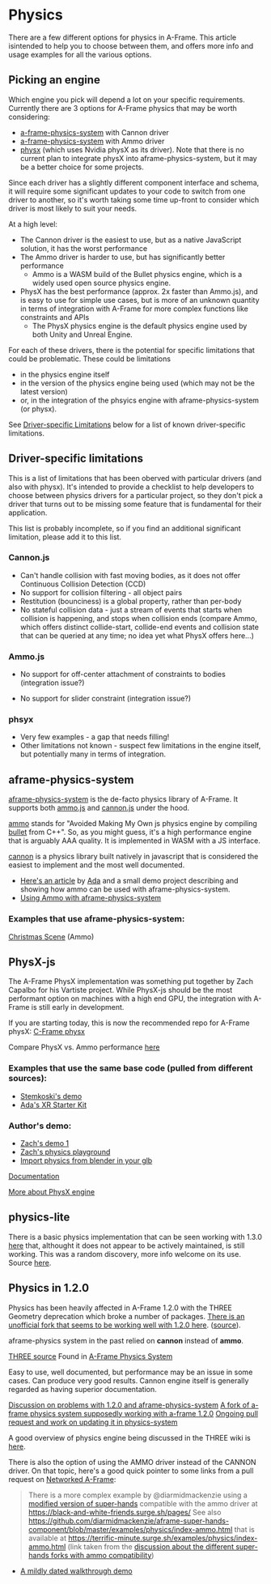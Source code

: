 # Physics

There are a few different options for physics in A-Frame.  This article isintended to help you to choose between them, and offers more info and usage examples for all the various options.

## Picking an engine
Which engine you pick will depend a lot on your specific requirements.  Currently there are 3 options for A-Frame physics that may be worth considering:

- [a-frame-physics-system](https://github.com/c-frame/aframe-physics-system) with Cannon driver
- [a-frame-physics-system](https://github.com/c-frame/aframe-physics-system) with Ammo driver
- [physx](https://github.com/c-frame/physx) (which uses Nvidia physX as its driver).  Note that there is no current plan to integrate physX into aframe-physics-system, but it may be a better choice for some projects.

Since each driver has a slightly different component interface and schema, it will require some significant updates to your code to switch from one driver to another, so it's worth taking some time up-front to consider which driver is most likely to suit your needs.

At a high level:

- The Cannon driver is the easiest to use, but as a native JavaScript solution, it has the worst performance
- The Ammo driver is harder to use, but has significantly better performance
  - Ammo is a WASM build of the Bullet physics engine, which is a widely used open source physics engine.
- PhysX has the best performance (approx. 2x faster than Ammo.js), and is easy to use for simple use cases, but is more of an unknown quantity in terms of integration with A-Frame for more complex functions like constraints and APIs 
  - The PhysX physics engine is the default physics engine used by both Unity and Unreal Engine.

For each of these drivers, there is the potential for specific limitations that could be problematic.  These could be limitations

- in the physics engine itself
- in the version of the physics engine being used (which may not be the latest version)
- or, in the integration of the phsyics engine with aframe-physics-system (or physx).

See [Driver-specific Limitations](#driver-specific-limitations) below for a list of known driver-specific limitations.

## Driver-specific limitations

This is a list of limitations that has been oberved with particular drivers (and also with physx).  It's intended to provide a checklist to help developers to choose between physics drivers for a particular project, so they don't pick a driver that turns out to be missing some feature that is fundamental for their application.

This list is probably incomplete, so if you find an additional significant limitation, please add it to this list.

### Cannon.js

- Can't handle collision with fast moving bodies, as it does not offer Continuous Collision Detection (CCD)
- No support for collision filtering - all object pairs 
- Restitution (bounciness) is a global property, rather than per-body
- No stateful collision data - just a stream of events that starts when collision is happening, and stops when collision ends (compare Ammo, which offers distinct collide-start, collide-end events and collision state that can be queried at any time; no idea yet what PhysX offers here...)



### Ammo.js

- No support for off-center attachment of constraints to bodies (integration issue?)

- No support for slider constraint (integration issue?)

  

### phsyx

- Very few examples - a gap that needs filling!
- Other limitations not known - suspect few limitations in the engine itself, but potentially many in terms of integration.


## aframe-physics-system

[aframe-physics-system](https://github.com/c-frame/aframe-physics-system) is the de-facto physics library of A-Frame. It supports both [ammo.js](https://github.com/kripken/ammo.js/) and [cannon.js](http://schteppe.github.io/cannon.js/) under the hood.

[ammo](https://github.com/kripken/ammo.js/) stands for "Avoided Making My Own js physics engine by compiling [bullet](https://pybullet.org/wordpress/) from C++". So, as you might guess, it's a high performance engine that is arguably AAA quality. It is implemented in WASM with a JS interface.

[cannon](https://github.com/pmndrs/cannon-es) is a physics library built natively in javascript that is considered the easiest to implement and the most well documented.


- [Here's an article](https://medium.com/samsung-internet-dev/game-physics-on-the-web-in-aframe-628fbf7c32a3) by [Ada](https://twitter.com/adarosecannon?lang=en) and a small demo project describing and showing how ammo can be used with aframe-physics-system.
- [Using Ammo with aframe-physics-system](https://github.com/n5ro/aframe-physics-system/AmmoDriver.md)

### Examples that use aframe-physics-system:

[Christmas Scene](https://diarmidmackenzie.github.io/christmas-scene/) (Ammo)



## PhysX-js
The A-Frame PhysX implementation was something put together by Zach Capalbo for his Vartiste project. While PhysX-js should be the most performant option on machines with a high end GPU, the integration with A-Frame is still early in development.

If you are starting today, this is now the recommended repo for A-Frame physX:
[C-Frame physx](https://github.com/c-frame/physx)

Compare PhysX vs. Ammo performance [here](https://c-frame.github.io/physx/examples/pinboard/ammo-vs-physx.html)


### Examples that use the same base code (pulled from different sources):
- [Stemkoski's demo](https://stemkoski.github.io/A-Frame-Examples/quest-physics.html)
- [Ada's XR Starter Kit](https://github.com/AdaRoseCannon/aframe-xr-boilerplate)

### Author's demo:
- [Zach's demo 1](https://codepen.io/zach-capalbo/pen/Pobeppd?editors=1000)
- [Zach's physics playground](https://fascinated-hip-period.glitch.me/)
- [Import physics from blender in your glb](https://twitter.com/zach_geek/status/1370198868323934209)

[Documentation](https://vartiste.xyz/docs.html#physics.js)

[More about PhysX engine](https://en.wikipedia.org/wiki/PhysX)

## physics-lite

There is a basic physics implementation that can be seen working with 1.3.0 [here](https://glitch.com/~physics-lite) that, althought it does not appear to be actively maintained, is still working. This was a random discovery, more info welcome on its use. Source [here](https://github.com/disasteroftheuniverse/SuperQuest).


## Physics in 1.2.0
Physics has been heavily affected in A-Frame 1.2.0 with the THREE Geometry deprecation which broke a number of packages. [There is an unofficial fork that seems to be working well with 1.2.0 here](https://github.com/gearcoded/aframe-physics-system/blob/master/dist/aframe-physics-system.js). ([source](https://github.com/n5ro/aframe-physics-system/issues/187#issuecomment-792048570)).

aframe-physics system in the past relied on **cannon** instead of **ammo**.

[THREE source](https://github.com/donmccurdy/three-to-cannon#api)
Found in [A-Frame Physics System](https://github.com/n5ro/aframe-physics-system)

Easy to use, well documented, but performance may be an issue in some cases. Can produce very good results. Cannon engine itself is generally regarded as having superior documentation.

[Discussion on problems with 1.2.0 and aframe-physics-system](https://github.com/n5ro/aframe-physics-system/issues/187)
[A fork of a-frame physics system supposedly working with a-frame 1.2.0](https://github.com/n5ro/aframe-physics-system/issues/187#issuecomment-792048570)
[Ongoing pull request and work on updating it in physics-system](https://github.com/n5ro/aframe-physics-system/issues/189)

A good overview of physics engine being discussed in the THREE wiki is [here](https://discourse.threejs.org/t/preferred-physics-engine-cannon-js-ammo-js-diy/1565/9).

There is also the option of using the AMMO driver instead of the CANNON driver. On that topic, here's a good quick pointer to some links from a pull request on [Networked A-Frame](https://github.com/networked-aframe/networked-aframe/pull/270):
> There is a more complex example by @diarmidmackenzie using a [modified version of super-hands](https://github.com/diarmidmackenzie/aframe-super-hands-component) compatible with the ammo driver at https://black-and-white-friends.surge.sh/pages/
See also
https://github.com/diarmidmackenzie/aframe-super-hands-component/blob/master/examples/physics/index-ammo.html that is available at https://terrific-minute.surge.sh/examples/physics/index-ammo.html
(link taken from the [discussion about the different super-hands forks with ammo compatibility](https://aframevr.slack.com/archives/C3WGUL4K0/p1614673717007000))

* [A mildly dated walkthrough demo](https://kellylougheed.medium.com/make-a-webvr-ball-pit-with-a-frame-physics-bce2d40557d7)



